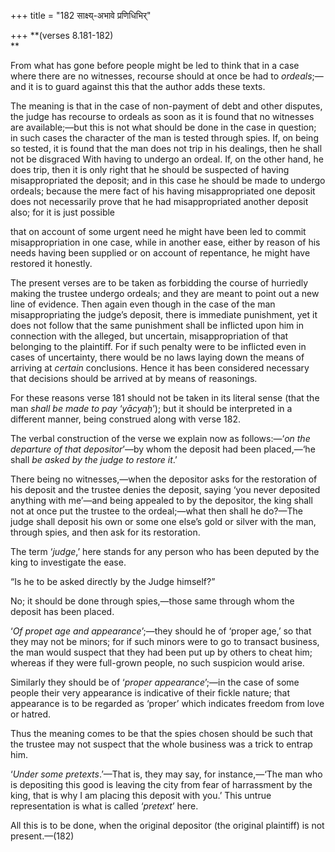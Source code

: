 +++
title = "182 साक्ष्य्-अभावे प्रणिधिभिर्"

+++
**(verses 8.181-182)  
**

From what has gone before people might be led to think that in a case
where there are no witnesses, recourse should at once be had to
*ordeals*;—and it is to guard against this that the author adds these
texts.

The meaning is that in the case of non-payment of debt and other
disputes, the judge has recourse to ordeals as soon as it is found that
no witnesses are available;—but this is not what should be done in the
case in question; in such cases the character of the man is tested
through spies. If, on being so tested, it is found that the man does not
trip in his dealings, then he shall not be disgraced With having to
undergo an ordeal. If, on the other hand, he does trip, then it is only
right that he should be suspected of having misappropriated the deposit;
and in this case he should be made to undergo ordeals; because the mere
fact of his having misappropriated one deposit does not necessarily
prove that he had misappropriated another deposit also; for it is just
possible

that on account of some urgent need he might have been led to commit
misappropriation in one case, while in another ease, either by reason of
his needs having been supplied or on account of repentance, he might
have restored it honestly.

The present verses are to be taken as forbidding the course of hurriedly
making the trustee undergo ordeals; and they are meant to point out a
new line of evidence. Then again even though in the case of the man
misappropriating the judge’s deposit, there is immediate punishment, yet
it does not follow that the same punishment shall be inflicted upon him
in connection with the alleged, but uncertain, misappropriation of that
belonging to the plaintiff. For if such penalty were to be inflicted
even in cases of uncertainty, there would be no laws laying down the
means of arriving at *certain* conclusions. Hence it has been considered
necessary that decisions should be arrived at by means of reasonings.

For these reasons verse 181 should not be taken in its literal sense
(that the man *shall be made to pay* ‘*yācyaḥ*’); but it should be
interpreted in a different manner, being construed along with verse 182.

The verbal construction of the verse we explain now as follows:—‘*on the
departure of that depositor*’—by whom the deposit had been placed,—‘he
shall *be asked by the judge to restore it*.’

There being no witnesses,—when the depositor asks for the restoration of
his deposit and the trustee denies the deposit, saying ‘you never
deposited anything with me’—and being appealed to by the depositor, the
king shall not at once put the trustee to the ordeal;—what then shall he
do?—The judge shall deposit his own or some one else’s gold or silver
with the man, through spies, and then ask for its restoration.

The term ‘*judge*,’ here stands for any person who has been deputed by
the king to investigate the ease.

“Is he to be asked directly by the Judge himself?”

No; it should be done through spies,—those same through whom the deposit
has been placed.

‘*Of propet age and appearance*’;—they should he of ‘proper age,’ so
that they may not be minors; for if such minors were to go to transact
business, the man would suspect that they had been put up by others to
cheat him; whereas if they were full-grown people, no such suspicion
would arise.

Similarly they should be of ‘*proper appearance*’;—in the case of some
people their very appearance is indicative of their fickle nature; that
appearance is to be regarded as ‘proper’ which indicates freedom from
love or hatred.

Thus the meaning comes to be that the spies chosen should be such that
the trustee may not suspect that the whole business was a trick to
entrap him.

‘*Under some pretexts*.’—That is, they may say, for instance,—‘The man
who is depositing this good is leaving the city from fear of harrassment
by the king, that is why I am placing this deposit with you.’ This
untrue representation is what is called ‘*pretext*’ here.

All this is to be done, when the original depositor (the original
plaintiff) is not present.—(182)


